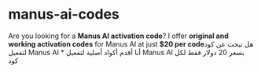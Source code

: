 # manus-ai-codes
Are you looking for a **Manus AI  activation code**? I offer **original and working activation codes** for Manus AI at just **$20 per code**هل تبحث عن كود لتفعيل Manus AI * أنا أقدم أكواد أصلية لتفعيل Manus Al بسعر  20 دولار فقط لكل كود
